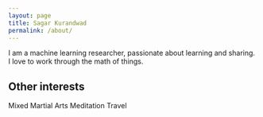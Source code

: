 ```yaml
---
layout: page
title: Sagar Kurandwad
permalink: /about/
---
```


I am a machine learning researcher, passionate about learning and sharing. I love to work through the math of things.

## Other interests

Mixed Martial Arts
Meditation
Travel

